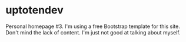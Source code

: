 # uptotendev
Personal homepage #3. I'm using a free Bootstrap template for this site. Don't mind the lack of content. I'm just not good at talking about myself.
